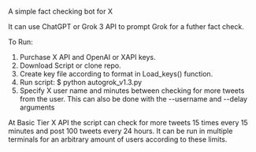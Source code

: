 A simple fact checking bot for X  

It can use ChatGPT or Grok 3 API to prompt Grok for a futher fact check.

To Run:
1. Purchase X API and OpenAI or XAPI keys.
2. Download Script or clone repo.
3. Create key file according to format in Load_keys() function.
4. Run script: $ python autogrok_v1.3.py
5. Specify X user name and minutes between checking for more tweets from the user. This can also be done with the --username and --delay arguments

At Basic Tier X API the script can check for more tweets 15 times every 15 minutes and post 100 tweets every 24 hours. 
It can be run in multiple terminals for an arbitrary amount of users according to these limits. 

